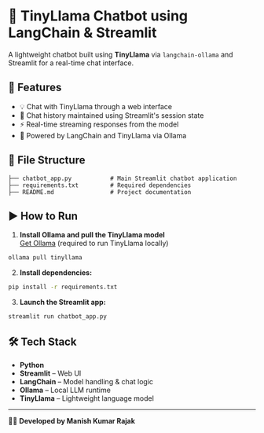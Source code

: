 # 💬 TinyLlama Chatbot using LangChain & Streamlit

A lightweight chatbot built using **TinyLlama** via `langchain-ollama` and Streamlit for a real-time chat interface.

## 🚀 Features

- 💡 Chat with TinyLlama through a web interface  
- 📜 Chat history maintained using Streamlit's session state  
- ⚡ Real-time streaming responses from the model  
- 🧠 Powered by LangChain and TinyLlama via Ollama  

## 📂 File Structure

```
├── chatbot_app.py           # Main Streamlit chatbot application  
├── requirements.txt         # Required dependencies  
├── README.md                # Project documentation  
```

## ▶️ How to Run

1. **Install Ollama and pull the TinyLlama model**  
   [Get Ollama](https://ollama.com) (required to run TinyLlama locally)

```bash
ollama pull tinyllama
```

2. **Install dependencies:**
```bash
pip install -r requirements.txt
```

3. **Launch the Streamlit app:**
```bash
streamlit run chatbot_app.py
```

## 🛠️ Tech Stack

- **Python**
- **Streamlit** – Web UI  
- **LangChain** – Model handling & chat logic  
- **Ollama** – Local LLM runtime  
- **TinyLlama** – Lightweight language model  

---

👨‍💻 **Developed by Manish Kumar Rajak**
